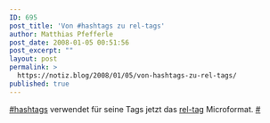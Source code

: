 ```yaml
---
ID: 695
post_title: 'Von #hashtags zu rel-tags'
author: Matthias Pfefferle
post_date: 2008-01-05 00:51:56
post_excerpt: ""
layout: post
permalink: >
  https://notiz.blog/2008/01/05/von-hashtags-zu-rel-tags/
published: true
---
```

<a href="http://hashtags.org">#hashtags</a> verwendet für seine Tags jetzt das <a href="http://microformats.org/wiki/rel-tag">rel-tag</a> Microformat. <a href="http://hashtags.wordpress.com/2007/12/22/microformats-added/">#</a>